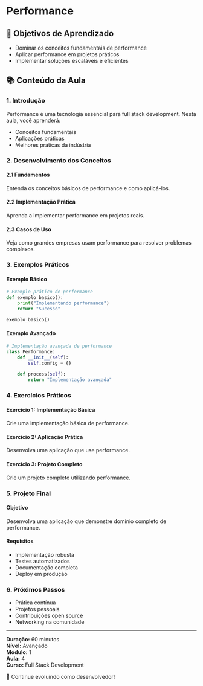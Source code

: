 # Performance

## 🎯 Objetivos de Aprendizado
- Dominar os conceitos fundamentais de performance
- Aplicar performance em projetos práticos
- Implementar soluções escaláveis e eficientes

## 📚 Conteúdo da Aula

### 1. Introdução
Performance é uma tecnologia essencial para full stack development. Nesta aula, você aprenderá:

- Conceitos fundamentais
- Aplicações práticas
- Melhores práticas da indústria

### 2. Desenvolvimento dos Conceitos

#### 2.1 Fundamentos
Entenda os conceitos básicos de performance e como aplicá-los.

#### 2.2 Implementação Prática
Aprenda a implementar performance em projetos reais.

#### 2.3 Casos de Uso
Veja como grandes empresas usam performance para resolver problemas complexos.

### 3. Exemplos Práticos

#### Exemplo Básico
```python
# Exemplo prático de performance
def exemplo_basico():
    print("Implementando performance")
    return "Sucesso"

exemplo_basico()
```

#### Exemplo Avançado
```python
# Implementação avançada de performance
class Performance:
    def __init__(self):
        self.config = {}
    
    def process(self):
        return "Implementação avançada"
```

### 4. Exercícios Práticos

#### Exercício 1: Implementação Básica
Crie uma implementação básica de performance.

#### Exercício 2: Aplicação Prática
Desenvolva uma aplicação que use performance.

#### Exercício 3: Projeto Completo
Crie um projeto completo utilizando performance.

### 5. Projeto Final

#### Objetivo
Desenvolva uma aplicação que demonstre domínio completo de performance.

#### Requisitos
- Implementação robusta
- Testes automatizados
- Documentação completa
- Deploy em produção

### 6. Próximos Passos

- Prática contínua
- Projetos pessoais
- Contribuições open source
- Networking na comunidade

---

**Duração:** 60 minutos  
**Nível:** Avançado  
**Módulo:** 1  
**Aula:** 4  
**Curso:** Full Stack Development

🎉 Continue evoluindo como desenvolvedor!
